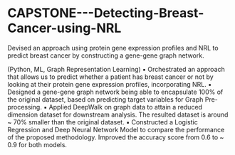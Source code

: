# CAPSTONE---Detecting-Breast-Cancer-using-NRL
Devised an approach using protein gene expression profiles and NRL to predict breast cancer by constructing a gene-gene graph network.


(Python, ML, Graph Representation Learning)
▪ Orchestrated an approach that allows us to predict whether a patient has breast cancer or not 
by looking at their protein gene expression profiles, incorporating NRL.
▪ Designed a gene-gene graph network being able to encapsulate 100% of the original 
dataset, based on predicting target variables for Graph Pre-processing.
▪ Applied DeepWalk on graph data to attain a reduced dimension dataset for downstream 
analysis. The resulted dataset is around ~ 70% smaller than the original dataset.
▪ Constructed a Logistic Regression and Deep Neural Network Model to compare the 
performance of the proposed methodology. Improved the accuracy score from 0.6 to ~ 0.9 
for both models.
